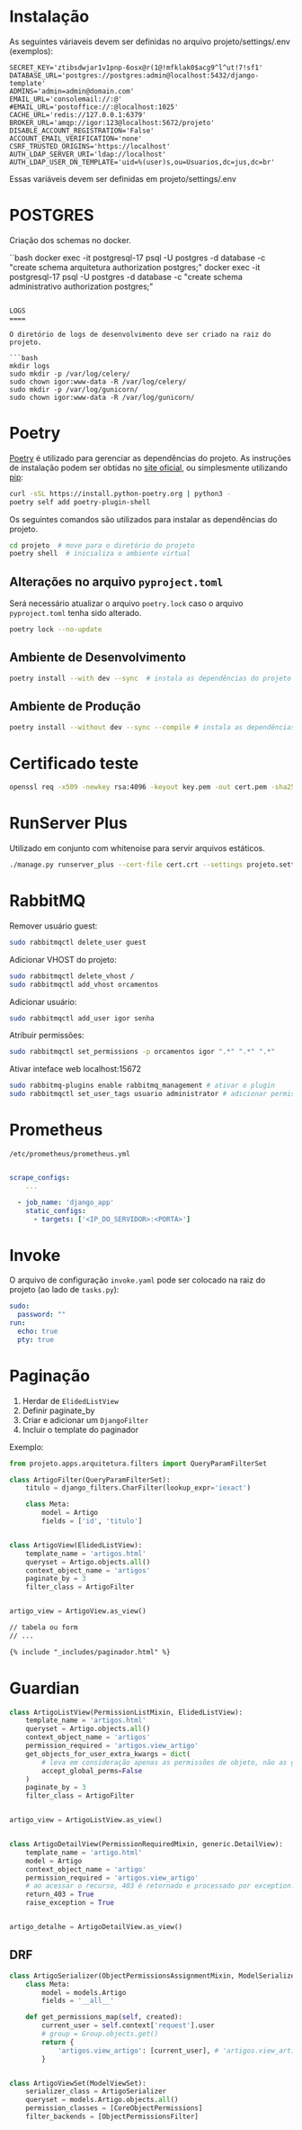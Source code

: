 Instalação
==========

As seguintes váriaveis devem ser definidas no arquivo projeto/settings/.env (exemplos):

    SECRET_KEY='ztibsdwjar1v1pnp-6osx@r(1@!mfklak0$acg9^l^ut!7!sf1'
    DATABASE_URL='postgres://postgres:admin@localhost:5432/django-template'
    ADMINS='admin=admin@domain.com'
    EMAIL_URL='consolemail://:@'
    #EMAIL_URL='postoffice://:@localhost:1025'
    CACHE_URL='redis://127.0.0.1:6379'
    BROKER_URL='amqp://igor:123@localhost:5672/projeto'
    DISABLE_ACCOUNT_REGISTRATION='False'
    ACCOUNT_EMAIL_VERIFICATION='none'
    CSRF_TRUSTED_ORIGINS='https://localhost'
    AUTH_LDAP_SERVER_URI='ldap://localhost'
    AUTH_LDAP_USER_DN_TEMPLATE='uid=%(user)s,ou=Usuarios,dc=jus,dc=br'

Essas variáveis devem ser definidas em projeto/settings/.env

POSTGRES
========

Criação dos schemas no docker.

``bash
docker exec -it postgresql-17 psql -U postgres -d database -c "create schema arquitetura authorization postgres;"
docker exec -it postgresql-17 psql -U postgres -d database -c "create schema administrativo authorization postgres;"
```

LOGS
====

O diretório de logs de desenvolvimento deve ser criado na raiz do projeto.

```bash
mkdir logs
sudo mkdir -p /var/log/celery/
sudo chown igor:www-data -R /var/log/celery/
sudo mkdir -p /var/log/gunicorn/
sudo chown igor:www-data -R /var/log/gunicorn/
```

Poetry
======

[Poetry](https://python-poetry.org/) é utilizado para gerenciar as dependências do projeto. As instruções de
instalação podem ser obtidas no [site oficial](https://python-poetry.org/docs/#installing-with-pipx), ou
simplesmente utilizando [pip](https://pip.pypa.io/en/stable/):

```bash
curl -sSL https://install.python-poetry.org | python3 -
poetry self add poetry-plugin-shell
```

Os seguintes comandos são utilizados para instalar as dependências do projeto.

```bash
cd projeto  # move para o diretório do projeto
poetry shell  # inicializa o ambiente virtual
```

Alterações no arquivo ``pyproject.toml``
----------------------------------------

Será necessário atualizar o arquivo ``poetry.lock`` caso o arquivo ``pyproject.toml`` tenha sido  alterado. 

```bash
poetry lock --no-update
```

Ambiente de Desenvolvimento
---------------------------

```bash
poetry install --with dev --sync  # instala as dependências do projeto incluindo as de desenvolvimento
```

Ambiente de Produção
--------------------

```bash
poetry install --without dev --sync --compile # instala as dependências do projeto excluindo as de desenvolvimento
```

Certificado teste
=================

```bash
openssl req -x509 -newkey rsa:4096 -keyout key.pem -out cert.pem -sha256 -days 365
```

RunServer Plus
==============

Utilizado em conjunto com whitenoise para servir arquivos estáticos.


```bash
./manage.py runserver_plus --cert-file cert.crt --settings projeto.settings.whitenoise 0.0.0.0:8000
```

RabbitMQ
========

Remover usuário guest:

```bash
sudo rabbitmqctl delete_user guest
```

Adicionar VHOST do projeto:

```bash
sudo rabbitmqctl delete_vhost /
sudo rabbitmqctl add_vhost orcamentos
```

Adicionar usuário:

```bash
sudo rabbitmqctl add_user igor senha
```

Atribuir permissões:

```bash
sudo rabbitmqctl set_permissions -p orcamentos igor ".*" ".*" ".*"
```

Ativar inteface web localhost:15672

```bash
sudo rabbitmq-plugins enable rabbitmq_management # ativar o plugin
sudo rabbitmqctl set_user_tags usuario administrator # adicionar permissão ao usuário
```

Prometheus
==========

``/etc/prometheus/prometheus.yml``

```yml

scrape_configs:
    ...

  - job_name: 'django_app'
    static_configs:
      - targets: ['<IP_DO_SERVIDOR>:<PORTA>']
```

Invoke
======

O arquivo de configuração ``invoke.yaml`` pode ser colocado na raiz do projeto (ao lado de ``tasks.py``):

```yml
sudo:
  password: ""
run:
  echo: true
  pty: true
```

Paginação
=========

1. Herdar de ``ElidedListView``
2. Definir paginate_by
3. Criar e adicionar um ``DjangoFilter``
4. Incluir o template do paginador

Exemplo:

```python
from projeto.apps.arquitetura.filters import QueryParamFilterSet

class ArtigoFilter(QueryParamFilterSet):
    titulo = django_filters.CharFilter(lookup_expr='iexact')

    class Meta:
        model = Artigo
        fields = ['id', 'titulo']


class ArtigoView(ElidedListView):
    template_name = 'artigos.html'
    queryset = Artigo.objects.all()
    context_object_name = 'artigos'
    paginate_by = 3
    filter_class = ArtigoFilter


artigo_view = ArtigoView.as_view()
```

```html
// tabela ou form
// ...

{% include "_includes/paginador.html" %}
```

Guardian
========

```python
class ArtigoListView(PermissionListMixin, ElidedListView):
    template_name = 'artigos.html'
    queryset = Artigo.objects.all()
    context_object_name = 'artigos'
    permission_required = 'artigos.view_artigo'
    get_objects_for_user_extra_kwargs = dict(
        # leva em consideração apenas as permissões de objeto, não as globais (lista filtrada).
        accept_global_perms=False
    )
    paginate_by = 3
    filter_class = ArtigoFilter


artigo_view = ArtigoListView.as_view()


class ArtigoDetailView(PermissionRequiredMixin, generic.DetailView):
    template_name = 'artigo.html'
    model = Artigo
    context_object_name = 'artigo'
    permission_required = 'artigos.view_artigo'
    # ao acessar o recurso, 403 é retornado e processado por exception.
    return_403 = True
    raise_exception = True


artigo_detalhe = ArtigoDetailView.as_view()
```

DRF
---

```python
class ArtigoSerializer(ObjectPermissionsAssignmentMixin, ModelSerializer):
    class Meta:
        model = models.Artigo
        fields = '__all__'

    def get_permissions_map(self, created):
        current_user = self.context['request'].user
        # group = Group.objects.get()
        return {
            'artigos.view_artigo': [current_user], # 'artigos.view_artigo': [current_user, group],
        }


class ArtigoViewSet(ModelViewSet):
    serializer_class = ArtigoSerializer
    queryset = models.Artigo.objects.all()
    permission_classes = [CoreObjectPermissions]
    filter_backends = [ObjectPermissionsFilter]
```
